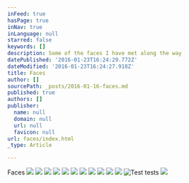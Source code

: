 ```yaml
---
inFeed: true
hasPage: true
inNav: true
inLanguage: null
starred: false
keywords: []
description: Some of the faces I have met along the way
datePublished: '2016-01-23T16:24:29.772Z'
dateModified: '2016-01-23T16:24:27.918Z'
title: Faces
author: []
sourcePath: _posts/2016-01-16-faces.md
published: true
authors: []
publisher:
  name: null
  domain: null
  url: null
  favicon: null
url: faces/index.html
_type: Article

---
```

Faces
![](https://s3-us-west-2.amazonaws.com/the-grid-img/p/cfd67bd8a497a4b078f1f7c1c90239c2cf88501f.png)
![](https://s3-us-west-2.amazonaws.com/the-grid-img/p/30f109e5e501c097b16a0e9a73a473a85d31d77d.png)
![](https://s3-us-west-2.amazonaws.com/the-grid-img/p/730eead74e88a665f578b63decf944b0c47c9820.png)
![](https://s3-us-west-2.amazonaws.com/the-grid-img/p/f67c370019f20e1c4016b49c4c7b90dc8c49b7ae.png)
![](https://s3-us-west-2.amazonaws.com/the-grid-img/p/0180e46431008a07f520bc7d68412a458e00f928.png)
![](https://s3-us-west-2.amazonaws.com/the-grid-img/p/40bad4962a7094c3c2b6e9783f6fc9d87f583e3c.png)
![](https://s3-us-west-2.amazonaws.com/the-grid-img/p/b5fb62eab667aac2ba0e9381e9adc6daac1e689e.png)
![](https://s3-us-west-2.amazonaws.com/the-grid-img/p/e9441c26161c55bbabe7644cf15a9e7fcb55e9fa.png)
![](https://s3-us-west-2.amazonaws.com/the-grid-img/p/4201cc8d977c9f436297c1b754bac510165fd958.png)
![](https://s3-us-west-2.amazonaws.com/the-grid-img/p/66135aeae7ca44a57c85c23e94eab36a0f4dbd95.png)
![](https://s3-us-west-2.amazonaws.com/the-grid-img/p/d1ebad2ed0ada11be83dd97d89c8ac3d85f41e7a.png)
![Test tests ](https://s3-us-west-2.amazonaws.com/the-grid-img/p/96d9c2153f3c0d3b8034bafc16089130b24c3287.png)
![](https://s3-us-west-2.amazonaws.com/the-grid-img/p/2a62b283846ff7dca6cd38bcbad5d541c3f7455d.png)